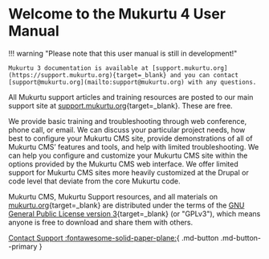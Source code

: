 # Welcome to the Mukurtu 4 User Manual

!!! warning "Please note that this user manual is still in development!"

    Mukurtu 3 documentation is available at [support.mukurtu.org](https://support.mukurtu.org){target=_blank} and you can contact [support@mukurtu.org](mailto:support@mukurtu.org) with any questions.

All Mukurtu support articles and training resources are posted to our main support site at [support.mukurtu.org](https://support.mukurtu.org){target=_blank}. These are free.

We provide basic training and troubleshooting through web conference, phone call, or email. We can discuss your particular project needs, how best to configure your Mukurtu CMS site, provide demonstrations of all of Mukurtu CMS’ features and tools, and help with limited troubleshooting. We can help you configure and customize your Mukurtu CMS site within the options provided by the Mukurtu CMS web interface. We offer limited support for Mukurtu CMS sites more heavily customized at the Drupal or code level that deviate from the core Mukurtu code.

Mukurtu CMS, Mukurtu Support resources, and all materials on [mukurtu.org](https://mukurtu.org){target=_blank} are distributed under the terms of the [GNU General Public License version 3](https://www.gnu.org/licenses/quick-guide-gplv3.html){target=_blank} (or "GPLv3"), which means anyone is free to download and share them with others.

[Contact Support :fontawesome-solid-paper-plane:](mailto:support@mukurtu.org){ .md-button .md-button--primary }
